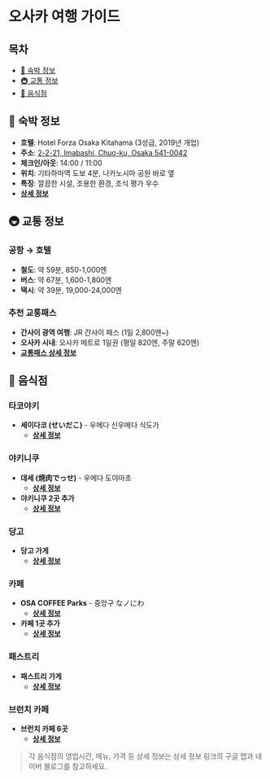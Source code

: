 # 오사카 여행 가이드

## 목차
- [🏨 숙박 정보](#-숙박-정보)
- [🚇 교통 정보](#-교통-정보)
- [🍜 음식점](#-음식점)

## 🏨 숙박 정보
- **호텔**: Hotel Forza Osaka Kitahama (3성급, 2019년 개업)
- **주소**: [2-2-21, Imabashi, Chuo-ku, Osaka 541-0042](https://maps.app.goo.gl/RykTsuiinC4ByTsC7)
- **체크인/아웃**: 14:00 / 11:00
- **위치**: 기타하마역 도보 4분, 나카노시마 공원 바로 옆
- **특징**: 깔끔한 시설, 조용한 환경, 조식 평가 우수
- **[상세 정보](docs/accommodation.md)**

## 🚇 교통 정보
### 공항 → 호텔
- **철도**: 약 59분, 850-1,000엔
- **버스**: 약 67분, 1,600-1,800엔
- **택시**: 약 39분, 19,000-24,000엔

### 추천 교통패스
- **간사이 광역 여행**: JR 간사이 패스 (1일 2,800엔~)
- **오사카 시내**: 오사카 메트로 1일권 (평일 820엔, 주말 620엔)
- **[교통패스 상세 정보](docs/transportation.md)**

## 🍜 음식점

### 타코야키
- **세이다코 (せいだこ)** - 우메다 신우메다 식도가
  - **[상세 정보](docs/restaurants.md#세이다코-せいだこ)**

### 야키니쿠
- **데세 (焼肉でっせ)** - 우메다 도야마초
  - **[상세 정보](docs/restaurants.md#데세-黒毛和牛とホルモン-焼肉でっせ)**
- **야키니쿠 2곳 추가**
  - **[상세 정보](docs/restaurants.md#야키니쿠)**

### 당고
- **당고 가게**
  - **[상세 정보](docs/restaurants.md#당고-団子)**

### 카페
- **OSA COFFEE Parks** - 중앙구 なノにわ
  - **[상세 정보](docs/restaurants.md#osa-coffee-parks)**
- **카페 1곳 추가**
  - **[상세 정보](docs/restaurants.md#카페)**

### 패스트리
- **패스트리 가게**
  - **[상세 정보](docs/restaurants.md#패스트리-베이커리)**

### 브런치 카페
- **브런치 카페 6곳**
  - **[상세 정보](docs/restaurants.md#브런치-카페)**

> 각 음식점의 영업시간, 메뉴, 가격 등 상세 정보는 상세 정보 링크의 구글 맵과 네이버 블로그를 참고하세요.
